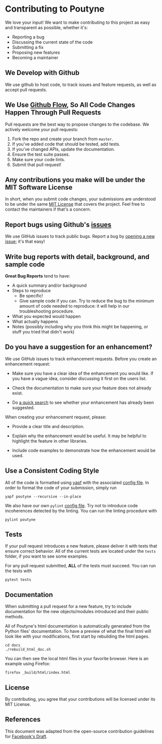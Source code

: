 # Contributing to Poutyne
We love your input! We want to make contributing to this project as easy and transparent as possible, whether it's:

- Reporting a bug
- Discussing the current state of the code
- Submitting a fix
- Proposing new features
- Becoming a maintainer

## We Develop with Github
We use github to host code, to track issues and feature requests, as well as accept pull requests.

## We Use [Github Flow](https://guides.github.com/introduction/flow/index.html), So All Code Changes Happen Through Pull Requests
Pull requests are the best way to propose changes to the codebase. We actively welcome your pull requests:

1. Fork the repo and create your branch from `master`.
2. If you've added code that should be tested, add tests.
3. If you've changed APIs, update the documentation.
4. Ensure the test suite passes.
5. Make sure your code lints.
6. Submit that pull request!

## Any contributions you make will be under the MIT Software License
In short, when you submit code changes, your submissions are understood to be under the same [MIT License](http://choosealicense.com/licenses/mit/) that covers the project. Feel free to contact the maintainers if that's a concern.

## Report bugs using Github's [issues](https://github.com/GRAAL-Research/poutyne/issues)
We use GitHub issues to track public bugs. Report a bug by [opening a new issue](); it's that easy!

## Write bug reports with detail, background, and sample code

**Great Bug Reports** tend to have:

- A quick summary and/or background
- Steps to reproduce
  - Be specific!
  - Give sample code if you can. Try to reduce the bug to the minimum amount of code needed to reproduce: it will help in our troubleshooting procedure.
- What you expected would happen
- What actually happens
- Notes (possibly including why you think this might be happening, or stuff you tried that didn't work)

## Do you have a suggestion for an enhancement?

We use GitHub issues to track enhancement requests.  Before you create an enhancement request:

* Make sure you have a clear idea of the enhancement you would like.  If you have a vague idea, consider discussing
it first on the users list.

* Check the documentation to make sure your feature does not already exist.

* Do [a quick search](https://github.com/allenai/allennlp/issues) to see whether your enhancement has already been suggested.

When creating your enhancement request, please:

* Provide a clear title and description.

* Explain why the enhancement would be useful.  It may be helpful to highlight the feature in other libraries.

* Include code examples to demonstrate how the enhancement would be used.

## Use a Consistent Coding Style

All of the code is formatted using [yapf](https://github.com/google/yapf) with the associated [config file](https://github.com/GRAAL-Research/poutyne/blob/master/.style.yapf). In order to format the code of your submission, simply run

```
yapf poutyne --recursive --in-place
```

We also have our own `pylint` [config file](https://github.com/GRAAL-Research/poutyne/blob/master/.pylintrc). Try not to introduce code incoherences detected by the linting. You can run the linting procedure with

```
pylint poutyne
```

## Tests

If your pull request introduces a new feature, please deliver it with tests that ensure correct behavior. All of the current tests are located under the `tests` folder, if you want to see some examples. 

For any pull request submitted, **ALL** of the tests must succeed. You can run the tests with

```
pytest tests
```

## Documentation

When submitting a pull request for a new feature, try to include documentation for the new objects/modules introduced and their public methods.

 All of Poutyne's html documentation is automatically generated from the Python files' documentation. To have a preview of what the final html will look like with your modifications, first start by rebuilding the html pages.

 ```
cd docs
./rebuild_html_doc.sh
 ```

You can then see the local html files in your favorite browser. Here is an example using Firefox:

```
firefox _build/html/index.html 
```

## License
By contributing, you agree that your contributions will be licensed under its MIT License.

## References
This document was adapted from the open-source contribution guidelines for [Facebook's Draft](https://github.com/facebook/draft-js/blob/a9316a723f9e918afde44dea68b5f9f39b7d9b00/CONTRIBUTING.md).
